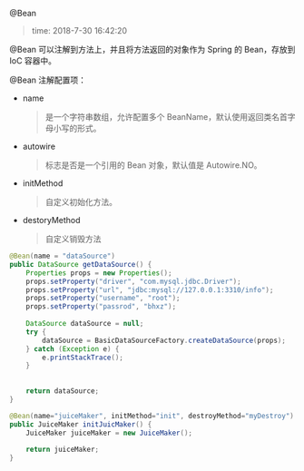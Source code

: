 @Bean
>time: 2018-7-30 16:42:20

@Bean 可以注解到方法上，并且将方法返回的对象作为 Spring 的 Bean，存放到 IoC 容器中。

@Bean 注解配置项：
* name
    >是一个字符串数组，允许配置多个 BeanName，默认使用返回类名首字母小写的形式。
* autowire
    >标志是否是一个引用的 Bean 对象，默认值是 Autowire.NO。
* initMethod
    >自定义初始化方法。
* destoryMethod
    >自定义销毁方法

```java
@Bean(name = "dataSource") 
public DataSource getDataSource() {
    Properties props = new Properties();
    props.setProperty("driver", "com.mysql.jdbc.Driver");
    props.setProperty("url", "jdbc:mysql://127.0.0.1:3310/info");
    props.setProperty("username", "root");
    props.setProperty("passrod", "bhxz");
    
    DataSource dataSource = null;
    try {
        dataSource = BasicDataSourceFactory.createDataSource(props);
    } catch (Exception e) {
        e.printStackTrace();
    }
    
    
    return dataSource;
}
```

```java
@Bean(name="juiceMaker", initMethod="init", destroyMethod="myDestroy")
public JuiceMaker initJuicMaker() {
    JuiceMaker juiceMaker = new JuiceMaker();
    
    return juiceMaker;
}
```
